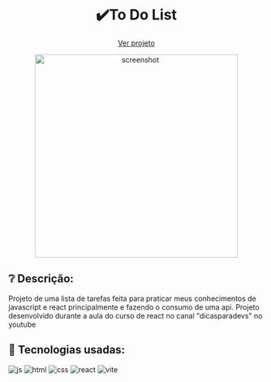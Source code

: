 <h1 align="center">✔️To Do List</h1>
<p align="center">
  <a href="https://to-do-list-five-theta.vercel.app/">Ver projeto</a>
</p>

<div align="center">
  <img align="center" src="https://user-images.githubusercontent.com/111407140/217943977-4850e329-3174-4960-9d56-d807856a7e3d.PNG" alt="screenshot" width="400px">
</div>

## ❔ Descrição:
Projeto de uma lista de tarefas feita para praticar meus conhecimentos de javascript e react principalmente e fazendo o consumo de uma api.
Projeto desenvolvido durante a aula do curso de react no canal "dicasparadevs" no youtube 

## 🚀 Tecnologias usadas:

<div style="display: inline_block">
  <img alt="js" src="https://img.shields.io/badge/JavaScript-F7DF1E?style=for-the-badge&logo=javascript&logoColor=black" /> 
  <img alt="html" src="https://img.shields.io/badge/HTML5-E34F26?style=for-the-badge&logo=html5&logoColor=white" />
  <img alt="css" src="https://img.shields.io/badge/CSS-1283e0?&style=for-the-badge&logo=css3&logoColor=white" />
  <img alt="react" src="https://img.shields.io/badge/React-414141?style=for-the-badge&logo=react&logoColor=61DAFB" />
  <img alt="vite" src="https://img.shields.io/badge/Vite-B73BFE?style=for-the-badge&logo=vite&logoColor=FFD62E" />
  
</div>
